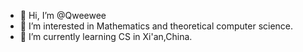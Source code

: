 - 👋 Hi, I’m @Qweewee
- 👀 I’m interested in Mathematics and theoretical computer science.
- 🌱 I’m currently learning CS in Xi'an,China.
